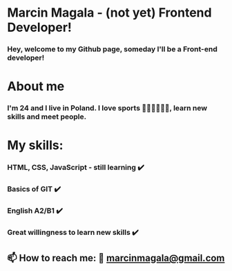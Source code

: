 # Marcin Magala - (not yet) Frontend Developer!
### Hey, welcome to my Github page, someday I'll be a Front-end developer!
# About me
### I'm 24 and I live in Poland. I love sports 🚴‍♂️🚵‍♀️🏃‍♂️, learn new skills and meet people.
# My skills:
### HTML, CSS, JavaScript - still learning :heavy_check_mark:
### Basics of GIT :heavy_check_mark:
### English A2/B1 :heavy_check_mark:
### Great willingness to learn new skills :heavy_check_mark:
## 📫 How to reach me: 📧 marcinmagala@gmail.com

<!--
**marcinmagala/marcinmagala** is a ✨ _special_ ✨ repository because its `README.md` (this file) appears on your GitHub profile.

Here are some ideas to get you started:

- 🔭 I’m currently working on ...
- 🌱 I’m currently learning ...
- 👯 I’m looking to collaborate on ...
- 🤔 I’m looking for help with ...
- 💬 Ask me about ...
- 📫 How to reach me: ...
- 😄 Pronouns: ...
- ⚡ Fun fact: ...
-->
